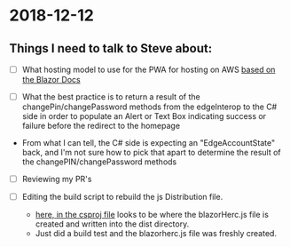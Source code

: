 # 2018-12-12

## Things I need to talk to Steve about:

-[ ] What hosting model to use for the PWA for hosting on AWS
[based on the Blazor Docs](https://blazor.net/docs/host-and-deploy/index.html)

-[ ] What the best practice is to return a result of the changePin/changePassword methods from the edgeInterop to the C# side in order to populate an Alert or Text Box indicating success or failure before the redirect to the homepage

*  From what I can tell, the C# side is expecting an "EdgeAccountState" back, and I'm not sure how to pick that apart to determine the result of the changePIN/changePassword methods 

-[ ] Reviewing my PR's 

-[ ] Editing the build script to rebuild the js Distribution file.
  *  [here, in the csproj file](https://herculesone.visualstudio.com/Hercules/_git/HercPwa?path=%2FSource%2FHerc.Pwa.Js%2FHerc.Pwa.Js.csproj&version=GBRoundHouseEdit&_a=contents&line=72&lineStyle=plain&lineEnd=73&lineStartColumn=1&lineEndColumn=1)
        looks to be where the blazorHerc.js file is created and written into the dist directory. 
  *  Just did a build test and the blazorherc.js file was freshly created.   
    